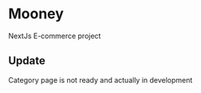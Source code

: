 # Mooney

NextJs E-commerce project

 ## Update 
Category page is not ready and actually in development
